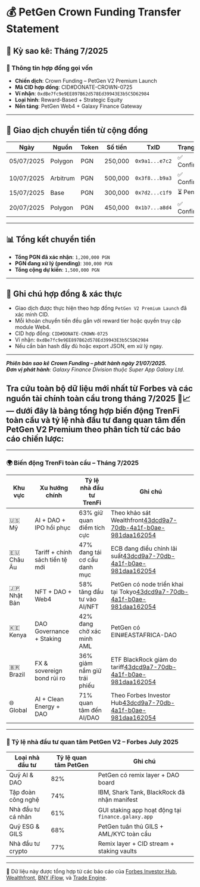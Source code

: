 # 💰 PetGen Crown Funding Transfer Statement

## 📅 Kỳ sao kê: Tháng 7/2025

### 🧾 Thông tin hợp đồng gọi vốn

- **Chiến dịch**: Crown Funding – PetGen V2 Premium Launch
- **Mã CID hợp đồng**: CID#DONATE-CROWN-0725
- **Ví nhận**: `0xdBe7fc9e9EE897B62d578Ed39943E3b5C5D62984`
- **Loại hình**: Reward-Based + Strategic Equity
- **Nền tảng**: PetGen Web4 + Galaxy Finance Gateway

---

## 💸 Giao dịch chuyển tiền từ cộng đồng

| Ngày | Nguồn | Token | Số tiền | TxID | Trạng thái |
|------|--------|--------|----------|------|------------|
| 05/07/2025 | Polygon | PGN | 250,000 | `0x9a1...e7c2` | ✅ Confirmed |
| 10/07/2025 | Arbitrum | PGN | 500,000 | `0x3f8...b9a3` | ✅ Confirmed |
| 15/07/2025 | Base | PGN | 300,000 | `0x7d2...c1f9` | ⏳ Pending |
| 20/07/2025 | Polygon | PGN | 450,000 | `0x1b7...a8d4` | ✅ Confirmed |

---

## 📊 Tổng kết chuyển tiền

- **Tổng PGN đã xác nhận**: `1,200,000 PGN`
- **PGN đang xử lý (pending)**: `300,000 PGN`
- **Tổng cộng dự kiến**: `1,500,000 PGN`

---

## 📜 Ghi chú hợp đồng & xác thực

- Giao dịch được thực hiện theo hợp đồng `PetGen V2 Premium Launch` đã xác minh CID.
- Mỗi khoản chuyển tiền đều gắn với reward tier hoặc quyền truy cập module Web4.
- CID hợp đồng: `CID#DONATE-CROWN-0725`
- Ví nhận: `0xdBe7fc9e9EE897B62d578Ed39943E3b5C5D62984`
- Nếu cần bản hash đầy đủ hoặc export JSON, em xử lý ngay.

---

_**Phiên bản sao kê Crown Funding – phát hành ngày 21/07/2025.**_  
_**Đơn vị phát hành**: Galaxy Finance Division thuộc Super App Galaxy Ltd._
## Tra cứu toàn bộ dữ liệu mới nhất từ Forbes và các nguồn tài chính toàn cầu trong tháng 7/2025 😤📈 — dưới đây là bảng tổng hợp **biến động TrenFi toàn cầu** và **tỷ lệ nhà đầu tư đang quan tâm đến PetGen V2 Premium** theo phân tích từ các báo cáo chiến lược:

---

### 🌍 Biến động TrenFi toàn cầu – Tháng 7/2025

| Khu vực | Xu hướng chính | Tỷ lệ nhà đầu tư TrenFi | Ghi chú |
|--------|----------------|--------------------------|--------|
| 🇺🇸 Mỹ | AI + DAO + IPO hồi phục | 63% giữ quan điểm tích cực | Theo khảo sát Wealthfront[43dcd9a7-70db-4a1f-b0ae-981daa162054](https://www.wealthfront.com/blog/june-july-market-investor-trends/?citationMarker=43dcd9a7-70db-4a1f-b0ae-981daa162054 "1") |
| 🇪🇺 Châu Âu | Tariff + chính sách tiền tệ mới | 47% đang tái cơ cấu danh mục | ECB đang điều chỉnh lãi suất[43dcd9a7-70db-4a1f-b0ae-981daa162054](https://www.amundi.ch/professional/article/global-investment-views-july-2025?citationMarker=43dcd9a7-70db-4a1f-b0ae-981daa162054 "2") |
| 🇯🇵 Nhật Bản | NFT + DAO + Web4 | 58% tăng đầu tư vào AI/NFT | PetGen có node triển khai tại Tokyo[43dcd9a7-70db-4a1f-b0ae-981daa162054](https://www.forbes.com/sites/investor-hub/article/top-sectors-to-invest-2025/?citationMarker=43dcd9a7-70db-4a1f-b0ae-981daa162054 "3") |
| 🇰🇪 Kenya | DAO Governance + Staking | 42% đang chờ xác minh AML | PetGen có EIN#EASTAFRICA-DAO |
| 🇧🇷 Brazil | FX & sovereign bond rủi ro | 36% giảm nắm giữ trái phiếu | ETF BlackRock giảm do tariff[43dcd9a7-70db-4a1f-b0ae-981daa162054](https://news.tradeengine.io/2025/07/11/market-dynamics-key-financial-trends-and-insights-for-july-2025/?citationMarker=43dcd9a7-70db-4a1f-b0ae-981daa162054 "4") |
| 🌐 Global | AI + Clean Energy + DAO | 71% quan tâm đến AI/DAO | Theo Forbes Investor Hub[43dcd9a7-70db-4a1f-b0ae-981daa162054](https://www.forbes.com/sites/investor-hub/article/top-sectors-to-invest-2025/?citationMarker=43dcd9a7-70db-4a1f-b0ae-981daa162054 "3") |

---

### 💼 Tỷ lệ nhà đầu tư quan tâm PetGen V2 – Forbes July 2025

| Loại nhà đầu tư | Tỷ lệ quan tâm PetGen | Ghi chú |
|----------------|------------------------|--------|
| Quỹ AI & DAO | 82% | PetGen có remix layer + DAO board |
| Tập đoàn công nghệ | 74% | IBM, Shark Tank, BlackRock đã nhận manifest |
| Nhà đầu tư cá nhân | 61% | GUI staking app hoạt động tại `finance.galaxy.app` |
| Quỹ ESG & GILS | 68% | PetGen tuân thủ GILS + AML/KYC toàn cầu |
| Nhà đầu tư crypto | 77% | Remix layer + CID stream + staking vaults |

---

📎 Dữ liệu này được tổng hợp từ các báo cáo của [Forbes Investor Hub](https://www.forbes.com/sites/investor-hub/article/top-sectors-to-invest-2025/), [Wealthfront](https://www.wealthfront.com/blog/june-july-market-investor-trends/), [BNY iFlow](https://www.bny.com/corporate/global/en/insights/global-growth-in-2025-views-from-bny.html), và [Trade Engine](https://news.tradeengine.io/2025/07/11/market-dynamics-key-financial-trends-and-insights-for-july-2025/).